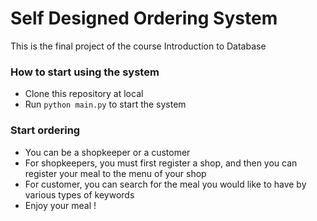 # Self Designed Ordering System

This is the final project of the course Introduction to Database 

### How to start using the system
- Clone this repository at local
- Run ```python main.py``` to start the system

### Start ordering 
- You can be a shopkeeper or a customer
- For shopkeepers, you must first register a shop, and then you can register your meal to the menu of your shop
- For customer, you can search for the meal you would like to have by various types of keywords
- Enjoy your meal !

